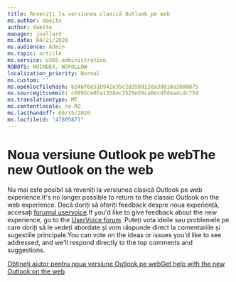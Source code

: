```yaml
---
title: Reveniți la versiunea clasică Outlook pe web
ms.author: daeite
author: daeite
manager: joallard
ms.date: 04/21/2020
ms.audience: Admin
ms.topic: article
ms.service: o365-administration
ROBOTS: NOINDEX, NOFOLLOW
localization_priority: Normal
ms.custom: ''
ms.openlocfilehash: b246f6e51b942e35c2035b912ea3d810a2000d75
ms.sourcegitcommit: c6692ce0fa1358ec3529e59ca0ecdfdea4cdc759
ms.translationtype: MT
ms.contentlocale: ro-RO
ms.lasthandoff: 09/15/2020
ms.locfileid: "47805871"
---
```

# <a name="the-new-outlook-on-the-web"></a><span data-ttu-id="4baad-102">Noua versiune Outlook pe web</span><span class="sxs-lookup"><span data-stu-id="4baad-102">The new Outlook on the web</span></span>

<span data-ttu-id="4baad-103">Nu mai este posibil să reveniți la versiunea clasică Outlook pe web experience.</span><span class="sxs-lookup"><span data-stu-id="4baad-103">It's no longer possible to return to the classic Outlook on the web experience.</span></span> <span data-ttu-id="4baad-104">Dacă doriți să oferiți feedback despre noua experiență, accesați [forumul uservoice](https://go.microsoft.com/fwlink/?linkid=2103182).</span><span class="sxs-lookup"><span data-stu-id="4baad-104">If you'd like to give feedback about the new experience, go to the [UserVoice forum](https://go.microsoft.com/fwlink/?linkid=2103182).</span></span> <span data-ttu-id="4baad-105">Puteți vota ideile sau problemele pe care doriți să le vedeți abordate și vom răspunde direct la comentariile și sugestiile principale.</span><span class="sxs-lookup"><span data-stu-id="4baad-105">You can vote on the ideas or issues you'd like to see addressed, and we'll respond directly to the top comments and suggestions.</span></span>

[<span data-ttu-id="4baad-106">Obțineți ajutor pentru noua versiune Outlook pe web</span><span class="sxs-lookup"><span data-stu-id="4baad-106">Get help with the new Outlook on the web</span></span>](https://support.office.com/article/017014cd-2ad0-41ab-8473-6bd8c349d4f8)